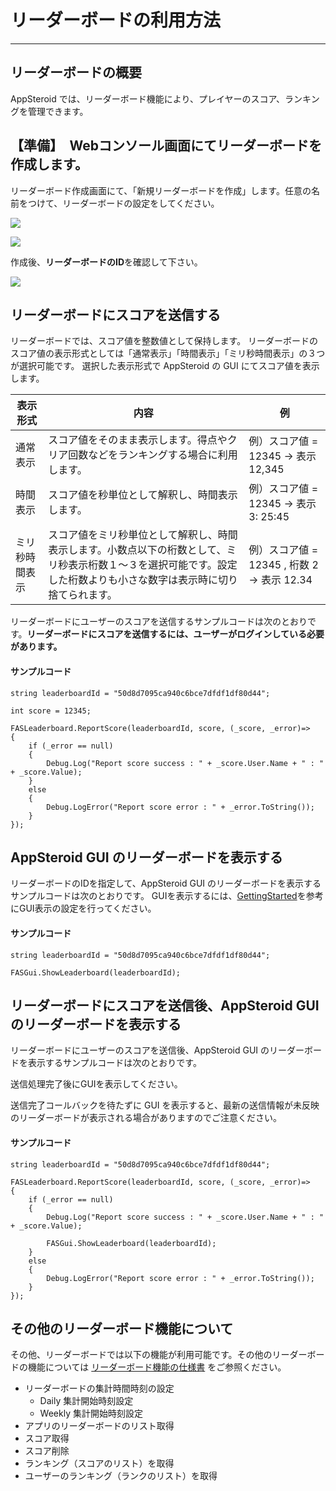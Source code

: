 # リーダーボードの利用方法 #

----------

## リーダーボードの概要
AppSteroid では、リーダーボード機能により、プレイヤーのスコア、ランキングを管理できます。

## 【準備】　Webコンソール画面にてリーダーボードを作成します。

リーダーボード作成画面にて、「新規リーダーボードを作成」します。任意の名前をつけて、リーダーボードの設定をしてください。

![](Images/Leaderboards-JP-1.png)

![](Images/Leaderboards-JP-2.png)

作成後、**リーダーボードのID**を確認して下さい。

![](Images/Leaderboards-JP-3.png)

## リーダーボードにスコアを送信する

リーダーボードでは、スコア値を整数値として保持します。
リーダーボードのスコア値の表示形式としては「通常表示」「時間表示」「ミリ秒時間表示」の３つが選択可能です。
選択した表示形式で AppSteroid の GUI にてスコア値を表示します。

|表示形式|内容|例|
|-|-|-|
|通常表示|スコア値をそのまま表示します。得点やクリア回数などをランキングする場合に利用します。|例）スコア値 = 12345 → 表示 12,345|
|時間表示|スコア値を秒単位として解釈し、時間表示します。|例）スコア値 = 12345 → 表示 3: 25:45|
|ミリ秒時間表示|スコア値をミリ秒単位として解釈し、時間表示します。小数点以下の桁数として、ミリ秒表示桁数１～３を選択可能です。設定した桁数よりも小さな数字は表示時に切り捨てられます。|例）スコア値 = 12345 , 桁数 2 → 表示 12.34|


リーダーボードにユーザーのスコアを送信するサンプルコードは次のとおりです。**リーダーボードにスコアを送信するには、ユーザーがログインしている必要があります。**

#### サンプルコード

    string leaderboardId = "50d8d7095ca940c6bce7dfdf1df80d44";

    int score = 12345;

    FASLeaderboard.ReportScore(leaderboardId, score, (_score, _error)=>
    {
        if (_error == null)
        {
            Debug.Log("Report score success : " + _score.User.Name + " : " + _score.Value);
        }
        else
        {
            Debug.LogError("Report score error : " + _error.ToString());
        }
    });


## AppSteroid GUI のリーダーボードを表示する

リーダーボードのIDを指定して、AppSteroid GUI のリーダーボードを表示するサンプルコードは次のとおりです。
GUIを表示するには、[GettingStarted](GettingStarted.md)を参考にGUI表示の設定を行ってください。

#### サンプルコード

    string leaderboardId = "50d8d7095ca940c6bce7dfdf1df80d44";

    FASGui.ShowLeaderboard(leaderboardId);

## リーダーボードにスコアを送信後、AppSteroid GUI のリーダーボードを表示する

リーダーボードにユーザーのスコアを送信後、AppSteroid GUI のリーダーボードを表示するサンプルコードは次のとおりです。

送信処理完了後にGUIを表示してください。

送信完了コールバックを待たずに GUI を表示すると、最新の送信情報が未反映のリーダーボードが表示される場合がありますのでご注意ください。

#### サンプルコード

    string leaderboardId = "50d8d7095ca940c6bce7dfdf1df80d44";

    FASLeaderboard.ReportScore(leaderboardId, score, (_score, _error)=>
    {
        if (_error == null)
        {
            Debug.Log("Report score success : " + _score.User.Name + " : " + _score.Value);

            FASGui.ShowLeaderboard(leaderboardId);
        }
        else
        {
            Debug.LogError("Report score error : " + _error.ToString());
        }
    });


## その他のリーダーボード機能について

その他、リーダーボードでは以下の機能が利用可能です。その他のリーダーボードの機能については [リーダーボード機能の仕様書](Specs/Spec-FASLeaderboard.md) をご参照ください。

- リーダーボードの集計時間時刻の設定
  - Daily 集計開始時刻設定
  - Weekly 集計開始時刻設定
- アプリのリーダーボードのリスト取得
- スコア取得
- スコア削除
- ランキング（スコアのリスト）を取得
- ユーザーのランキング（ランクのリスト）を取得
